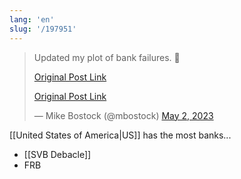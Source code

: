 ```yaml
---
lang: 'en'
slug: '/197951'
---
```


<blockquote class="twitter-tweet">

Updated my plot of bank failures. 😬

[Original Post Link](https://t.co/atlFhzIMKY)

[Original Post Link](https://t.co/tfPNNEUrjb)

&mdash; Mike Bostock (@mbostock) [May 2, 2023](https://twitter.com/mbostock/status/1653221977895882752?ref_src=twsrc%5Etfw)

</blockquote>

[[United States of America|US]] has the most banks...

- [[SVB Debacle]]
- FRB
